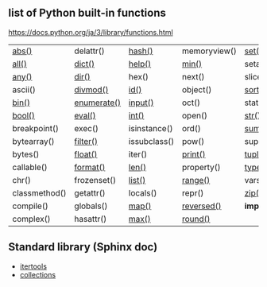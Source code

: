 ## list of Python built-in functions
https://docs.python.org/ja/3/library/functions.html

 
|               |             |               |               |                 |  
|---            |---          |---            |---            |---              |
| [abs()](docs/abs_ex.md)         | delattr()   | [hash()](docs/hash_ex.md)        | memoryview()  | [set()](docs/set_ex.md)           |   
| [all()](docs/all_ex.md)         | [dict()](docs/dict_ex.md)      | [help()](docs/help_ex.md)        | [min()](docs/min_ex.md)         | setattr()       |  
| [any()](docs/any_ex.md)          | [dir()](docs/dir_ex.md)       | hex()         | next()        | slice()         |  
| ascii()       | [divmod()](docs/divmod_ex.md)    | [id()](docs/id_ex.md)          | object()      | [sorted()](docs/sorted_ex.md)        |  
| [bin()](docs/bin_ex.md)         | [enumerate()](docs/enumerate_ex.md) | [input()](docs/input_ex.md)       | oct()         | staticmethod()  |  
| [bool()](docs/bool_ex.md)        | [eval()](docs/eval_ex.md)      | [int()](docs/int_ex.md)         | open()        | [str()](docs/str_ex.md)           |  
| breakpoint()  | exec()      | isinstance()  | ord()         | [sum()](docs/sum_ex.md)           |  
| bytearray()   | [filter()](docs/filter_ex.md)    | issubclass()  | pow()         | super()         |  
| bytes()       | [float()](docs/float_ex.md)     | iter()        | [print()](docs/print_ex.md)       | [tuple()](docs/tuple_ex.md)         |  
| callable()    | [format()](docs/format_ex.md)    | [len()](docs/len_ex.md)         | property()    | [type()](docs/type_ex.md)          |   
| chr()         | frozenset() | [list()](docs/list_ex.md)        | [range()](docs/range_ex.md)       | vars()          |  
| classmethod() | getattr()   | locals()      | repr()        | [zip()](docs/zip_ex.md)           |  
| compile()     | globals()   | [map()](docs/map_ex.md)         | [reversed()](docs/reversed_ex.md)    | __import__()    |   
| complex()     | hasattr()   | [max()](docs/max_ex.md)         | [round()](docs/round_ex.md)       |                 |  

## Standard library (Sphinx doc)
- [itertools](docs/itertools/)   
- [collections](docs/collections/) 

